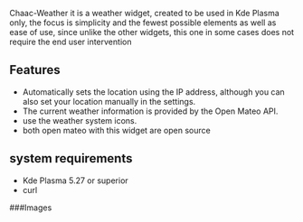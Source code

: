 Chaac-Weather it is a weather widget, created to be used in Kde Plasma only, the focus is simplicity and the fewest possible elements as well as ease of use, since unlike the other widgets, this one in some cases does not require the end user intervention

## Features

- Automatically sets the location using the IP address, although you can also set your location manually in the settings.
- The current weather information is provided by the Open Mateo API.
- use the weather system icons.
- both open mateo with this widget are open source

## system requirements

- Kde Plasma 5.27 or superior
- curl  



###Images
